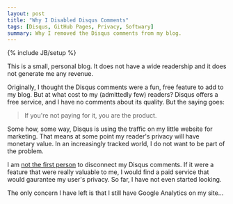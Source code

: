 ```yaml
---
layout: post
title: "Why I Disabled Disqus Comments"
tags: [Disqus, GitHub Pages, Privacy, Softwary]
summary: Why I removed the Disqus comments from my blog.
---
```

{% include JB/setup %}

This is a small, personal blog. It does not have a wide readership and it does not generate me any revenue.

Originally, I thought the Disqus comments were a fun, free feature to add to my blog. But at what cost to my (admittedly few) readers?  Disqus offers a free service, and I have no comments about its quality. But the saying goes:

> If you're not paying for it, you are the product.

Some how, some way, Disqus is using the traffic on my little website for marketing. That means at some point my reader's privacy will have monetary value.  In an increasingly tracked world, I do not want to be part of the problem.

I am [not the first person](http://chrislema.com/killed-disqus-commenting/) to disconnect my Disqus comments. If it were a feature that were really valuable to me, I would find a paid service that would gaurantee my user's privacy. So far, I have not even started looking.

The only concern I have left is that I still have Google Analytics on my site...
